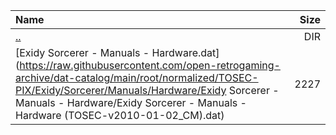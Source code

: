 |Name|Size|
|:---|---:|
|[..](../index.html)|DIR|
|[Exidy Sorcerer - Manuals - Hardware.dat](https://raw.githubusercontent.com/open-retrogaming-archive/dat-catalog/main/root/normalized/TOSEC-PIX/Exidy/Sorcerer/Manuals/Hardware/Exidy Sorcerer - Manuals - Hardware/Exidy Sorcerer - Manuals - Hardware (TOSEC-v2010-01-02_CM).dat)|2227|
